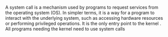 A system call is a mechanism used by programs to request services from the operating system (OS). In simpler terms, it is a way for a program to interact with the underlying system, such as accessing hardware resources or performing privileged operations. It is the only entry point to the kernel .
All programs needing the kernel need to use system calls